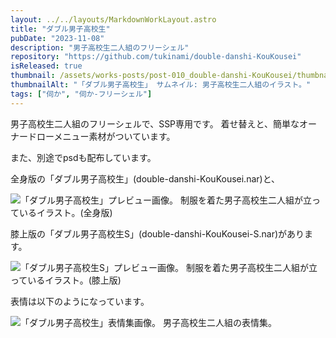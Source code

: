 ```yaml
---
layout: ../../layouts/MarkdownWorkLayout.astro
title: "ダブル男子高校生"
pubDate: "2023-11-08"
description: "男子高校生二人組のフリーシェル"
repository: "https://github.com/tukinami/double-danshi-KouKousei"
isReleased: true
thumbnail: /assets/works-posts/post-010_double-danshi-KouKousei/thumbnail_x256.png
thumbnailAlt: "「ダブル男子高校生」 サムネイル: 男子高校生二人組のイラスト。"
tags: ["伺か", "伺か-フリーシェル"]
---
```


男子高校生二人組のフリーシェルで、SSP専用です。 着せ替えと、簡単なオーナードローメニュー素材がついています。

また、別途でpsdも配布しています。

全身版の「ダブル男子高校生」(double-danshi-KouKousei.nar)と、

![「ダブル男子高校生」プレビュー画像。 制服を着た男子高校生二人組が立っているイラスト。(全身版)](/assets/works-posts/post-010_double-danshi-KouKousei/preview_shell.jpg)

膝上版の「ダブル男子高校生S」(double-danshi-KouKousei-S.nar)があります。

![「ダブル男子高校生S」プレビュー画像。 制服を着た男子高校生二人組が立っているイラスト。(膝上版)](/assets/works-posts/post-010_double-danshi-KouKousei/preview_shell-s.jpg)

表情は以下のようになっています。

![「ダブル男子高校生」表情集画像。 男子高校生二人組の表情集。](/assets/works-posts/post-010_double-danshi-KouKousei/preview_face.jpg)
